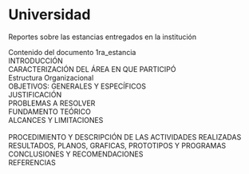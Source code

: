 # Universidad
Reportes sobre las estancias entregados en la institución<br/>

Contenido del documento 1ra_estancia<br/>
	INTRODUCCIÓN<br/>
	CARACTERIZACIÓN DEL ÁREA EN QUE PARTICIPÓ<br/>
		Estructura Organizacional<br/>
	OBJETIVOS: GENERALES Y ESPECÍFICOS<br/>
	JUSTIFICACIÓN<br/>
	PROBLEMAS A RESOLVER<br/>
	FUNDAMENTO TEÓRICO<br/>
	ALCANCES Y LIMITACIONES<br/>	
	PROCEDIMIENTO Y DESCRIPCIÓN DE LAS ACTIVIDADES REALIZADAS<br/>
	RESULTADOS, PLANOS, GRAFICAS, PROTOTIPOS Y PROGRAMAS<br/>
	CONCLUSIONES Y RECOMENDACIONES<br/>
	REFERENCIAS<br/>
